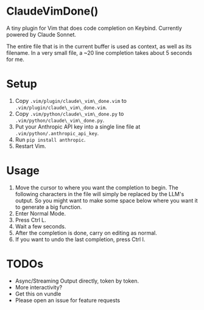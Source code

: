 # ClaudeVimDone()

A tiny plugin for Vim that does code completion on Keybind. 
Currently powered by Claude Sonnet.

The entire file that is in the current buffer is used as context, as well as its filename.
In a very small file, a ~20 line completion takes about 5 seconds for me.

# Setup

1. Copy ```.vim/plugin/claude\_vim\_done.vim``` to ```.vim/plugin/claude\_vim\_done.vim```.
2. Copy ```.vim/python/claude\_vim\_done.py``` to ```.vim/python/claude\_vim\_done.py```.
3. Put your Anthropic API key into a single line file at ```.vim/python/.anthropic_api_key```.
4. Run ```pip install anthropic```.
5. Restart Vim.

# Usage

1. Move the cursor to where you want the completion to begin. The following characters in the file will simply be replaced by the LLM's output. So you might want to make some space below where you want it to generate a big function.
2. Enter Normal Mode.
3. Press Ctrl L.
4. Wait a few seconds.
5. After the completion is done, carry on editing as normal.
6. If you want to undo the last completion, press Ctrl I.

# TODOs

* Async/Streaming Output directly, token by token.
* More interactivity?
* Get this on vundle
* Please open an issue for feature requests

